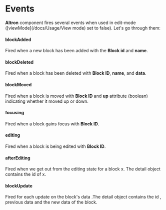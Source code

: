 # Events

**Altron** component fires several events when used in edit-mode ([viewMode](/docs/Usage/View mode) set to false). Let's go through them:

#### blockAdded

Fired when a new block has been added with the **Block id** and **name**.

#### blockDeleted

Fired when a block has been deleted with **Block ID**, **name**, and **data**.

#### blockMoved 

Fired when a block is moved with **Block ID** and **up** attribute (boolean) indicating whether it moved up or down.

#### focusing

Fired when a block gains focus with **Block ID**.

#### editing

Fired when a block is being edited with **Block ID**.

#### afterEditing

Fired when we get out from the editing state for a block x. The detail object contains the id of x.

#### blockUpdate 

Fired for each update on the block's data .The detail object contains the id , previous data and the new data of the block.

